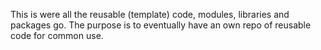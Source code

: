 This is were all the reusable (template) code, modules, libraries and packages go.
The purpose is to eventually have an own repo of reusable code for common use.
